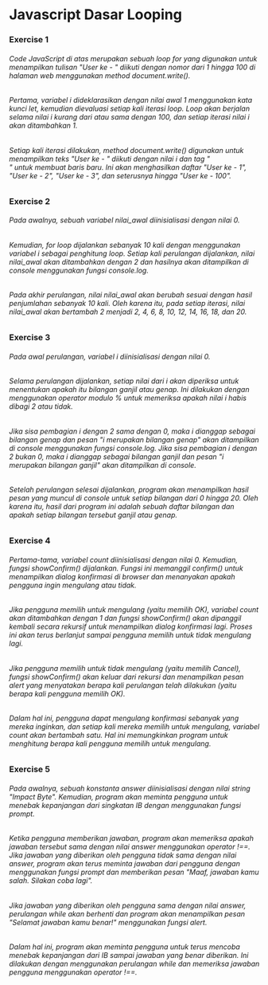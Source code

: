 # Javascript Dasar Looping

### Exercise 1
###### Code JavaScript di atas merupakan sebuah loop for yang digunakan untuk menampilkan tulisan "User ke - " diikuti dengan nomor dari 1 hingga 100 di halaman web menggunakan method document.write().
###### Pertama, variabel i dideklarasikan dengan nilai awal 1 menggunakan kata kunci let, kemudian dievaluasi setiap kali iterasi loop. Loop akan berjalan selama nilai i kurang dari atau sama dengan 100, dan setiap iterasi nilai i akan ditambahkan 1.
###### Setiap kali iterasi dilakukan, method document.write() digunakan untuk menampilkan teks "User ke - " diikuti dengan nilai i dan tag "<br>" untuk membuat baris baru. Ini akan menghasilkan daftar "User ke - 1", "User ke - 2", "User ke - 3", dan seterusnya hingga "User ke - 100".

### Exercise 2
###### Pada awalnya, sebuah variabel nilai_awal diinisialisasi dengan nilai 0.
###### Kemudian, for loop dijalankan sebanyak 10 kali dengan menggunakan variabel i sebagai penghitung loop. Setiap kali perulangan dijalankan, nilai nilai_awal akan ditambahkan dengan 2 dan hasilnya akan ditampilkan di console menggunakan fungsi console.log.
###### Pada akhir perulangan, nilai nilai_awal akan berubah sesuai dengan hasil penjumlahan sebanyak 10 kali. Oleh karena itu, pada setiap iterasi, nilai nilai_awal akan bertambah 2 menjadi 2, 4, 6, 8, 10, 12, 14, 16, 18, dan 20.

### Exercise 3
###### Pada awal perulangan, variabel i diinisialisasi dengan nilai 0.
###### Selama perulangan dijalankan, setiap nilai dari i akan diperiksa untuk menentukan apakah itu bilangan ganjil atau genap. Ini dilakukan dengan menggunakan operator modulo % untuk memeriksa apakah nilai i habis dibagi 2 atau tidak.
###### Jika sisa pembagian i dengan 2 sama dengan 0, maka i dianggap sebagai bilangan genap dan pesan "i merupakan bilangan genap" akan ditampilkan di console menggunakan fungsi console.log. Jika sisa pembagian i dengan 2 bukan 0, maka i dianggap sebagai bilangan ganjil dan pesan "i merupakan bilangan ganjil" akan ditampilkan di console.
###### Setelah perulangan selesai dijalankan, program akan menampilkan hasil pesan yang muncul di console untuk setiap bilangan dari 0 hingga 20. Oleh karena itu, hasil dari program ini adalah sebuah daftar bilangan dan apakah setiap bilangan tersebut ganjil atau genap.

### Exercise 4
###### Pertama-tama, variabel count diinisialisasi dengan nilai 0. Kemudian, fungsi showConfirm() dijalankan. Fungsi ini memanggil confirm() untuk menampilkan dialog konfirmasi di browser dan menanyakan apakah pengguna ingin mengulang atau tidak.
###### Jika pengguna memilih untuk mengulang (yaitu memilih OK), variabel count akan ditambahkan dengan 1 dan fungsi showConfirm() akan dipanggil kembali secara rekursif untuk menampilkan dialog konfirmasi lagi. Proses ini akan terus berlanjut sampai pengguna memilih untuk tidak mengulang lagi.
###### Jika pengguna memilih untuk tidak mengulang (yaitu memilih Cancel), fungsi showConfirm() akan keluar dari rekursi dan menampilkan pesan alert yang menyatakan berapa kali perulangan telah dilakukan (yaitu berapa kali pengguna memilih OK).
###### Dalam hal ini, pengguna dapat mengulang konfirmasi sebanyak yang mereka inginkan, dan setiap kali mereka memilih untuk mengulang, variabel count akan bertambah satu. Hal ini memungkinkan program untuk menghitung berapa kali pengguna memilih untuk mengulang.

### Exercise 5
###### Pada awalnya, sebuah konstanta answer diinisialisasi dengan nilai string "Impact Byte". Kemudian, program akan meminta pengguna untuk menebak kepanjangan dari singkatan IB dengan menggunakan fungsi prompt.
###### Ketika pengguna memberikan jawaban, program akan memeriksa apakah jawaban tersebut sama dengan nilai answer menggunakan operator !==. Jika jawaban yang diberikan oleh pengguna tidak sama dengan nilai answer, program akan terus meminta jawaban dari pengguna dengan menggunakan fungsi prompt dan memberikan pesan "Maaf, jawaban kamu salah. Silakan coba lagi".
###### Jika jawaban yang diberikan oleh pengguna sama dengan nilai answer, perulangan while akan berhenti dan program akan menampilkan pesan "Selamat jawaban kamu benar!" menggunakan fungsi alert.
###### Dalam hal ini, program akan meminta pengguna untuk terus mencoba menebak kepanjangan dari IB sampai jawaban yang benar diberikan. Ini dilakukan dengan menggunakan perulangan while dan memeriksa jawaban pengguna menggunakan operator !==.